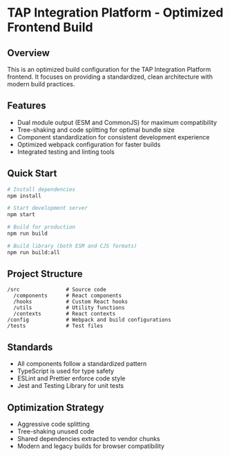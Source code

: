 # TAP Integration Platform - Optimized Frontend Build

## Overview
This is an optimized build configuration for the TAP Integration Platform frontend. It focuses on providing a standardized, clean architecture with modern build practices.

## Features
- Dual module output (ESM and CommonJS) for maximum compatibility
- Tree-shaking and code splitting for optimal bundle size
- Component standardization for consistent development experience
- Optimized webpack configuration for faster builds
- Integrated testing and linting tools

## Quick Start
```bash
# Install dependencies
npm install

# Start development server
npm start

# Build for production
npm run build

# Build library (both ESM and CJS formats)
npm run build:all
```

## Project Structure
```
/src               # Source code
  /components      # React components
  /hooks           # Custom React hooks
  /utils           # Utility functions
  /contexts        # React contexts
/config            # Webpack and build configurations
/tests             # Test files
```

## Standards
- All components follow a standardized pattern
- TypeScript is used for type safety
- ESLint and Prettier enforce code style
- Jest and Testing Library for unit tests

## Optimization Strategy
- Aggressive code splitting
- Tree-shaking unused code
- Shared dependencies extracted to vendor chunks
- Modern and legacy builds for browser compatibility

